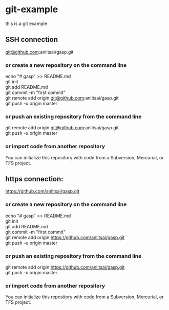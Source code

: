 # git-example
this is a git example

## SSH connection
git@github.com:anlitsai/gasp.git  

### or create a new repository on the command line  

echo "# gasp" >> README.md  
git init  
git add README.md  
git commit -m "first commit"  
git remote add origin git@github.com:anlitsai/gasp.git  
git push -u origin master  

### or push an existing repository from the command line  

git remote add origin git@github.com:anlitsai/gasp.git  
git push -u origin master  

### or import code from another repository  

You can initialize this repository with code from a Subversion, Mercurial, or TFS project.  


## https connection:
https://github.com/anlitsai/gasp.git  

### or create a new repository on the command line  

echo "# gasp" >> README.md  
git init  
git add README.md  
git commit -m "first commit"  
git remote add origin https://github.com/anlitsai/gasp.git  
git push -u origin master  

### or push an existing repository from the command line  

git remote add origin https://github.com/anlitsai/gasp.git  
git push -u origin master  

### or import code from another repository  

You can initialize this repository with code from a Subversion, Mercurial, or TFS project.  
